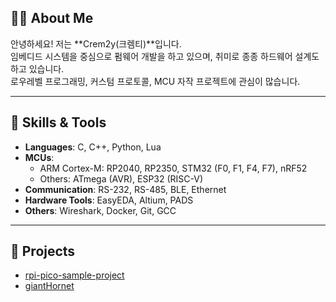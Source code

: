 ## 🧑‍💻 About Me

안녕하세요! 저는 **Crem2y(크렘티)**입니다.  
임베디드 시스템을 중심으로 펌웨어 개발을 하고 있으며, 취미로 종종 하드웨어 설계도 하고 있습니다.  
로우레벨 프로그래밍, 커스텀 프로토콜, MCU 자작 프로젝트에 관심이 많습니다.

---

## 🔧 Skills & Tools

- **Languages**: C, C++, Python, Lua
- **MCUs**:
  - ARM Cortex-M: RP2040, RP2350, STM32 (F0, F1, F4, F7), nRF52
  - Others: ATmega (AVR), ESP32 (RISC-V)
- **Communication**: RS-232, RS-485, BLE, Ethernet
- **Hardware Tools**: EasyEDA, Altium, PADS
- **Others**: Wireshark, Docker, Git, GCC

---

## 🚀 Projects

- [rpi-pico-sample-project](https://github.com/Crem2y/rpi-pico-sample-project)
- [giantHornet](https://github.com/OProcessing/giantHornet)
